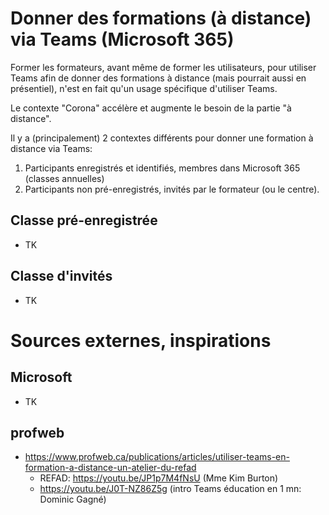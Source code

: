 # Donner des formations (à distance) via Teams (Microsoft 365)

Former les formateurs, avant même de former les utilisateurs, pour utiliser Teams afin de donner des formations à distance (mais pourrait aussi en présentiel), n'est en fait qu'un usage spécifique d'utiliser Teams.

Le contexte "Corona" accélère et augmente le besoin de la partie "à distance".

Il y a (principalement) 2 contextes différents pour donner une formation à distance via Teams:
1. Participants enregistrés et identifiés, membres dans Microsoft 365 (classes annuelles)
2. Participants non pré-enregistrés, invités par le formateur (ou le centre).

## Classe pré-enregistrée

* TK

## Classe d'invités

* TK

# Sources externes, inspirations
## Microsoft
* TK
## profweb
* https://www.profweb.ca/publications/articles/utiliser-teams-en-formation-a-distance-un-atelier-du-refad
  * REFAD:  https://youtu.be/JP1p7M4fNsU (Mme Kim Burton)
  * https://youtu.be/J0T-NZ86Z5g (intro Teams éducation en 1 mn: Dominic Gagné)
